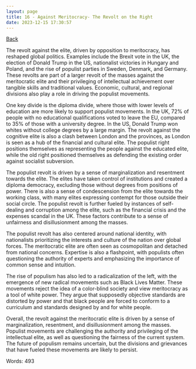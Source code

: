 ```yaml
---
layout: page
title: 16 - Against Meritocracy- The Revolt on the Right
date: 2023-12-15 17:30:57
---
```


[Back](./)


The revolt against the elite, driven by opposition to meritocracy, has reshaped global politics. Examples include the Brexit vote in the UK, the election of Donald Trump in the US, nationalist victories in Hungary and Poland, and the rise of populist parties in Sweden, Denmark, and Germany. These revolts are part of a larger revolt of the masses against the meritocratic elite and their privileging of intellectual achievement over tangible skills and traditional values. Economic, cultural, and regional divisions also play a role in driving the populist movements.

One key divide is the diploma divide, where those with lower levels of education are more likely to support populist movements. In the UK, 72% of people with no educational qualifications voted to leave the EU, compared to 35% of those with a university degree. In the US, Donald Trump won whites without college degrees by a large margin. The revolt against the cognitive elite is also a clash between London and the provinces, as London is seen as a hub of the financial and cultural elite. The populist right positions themselves as representing the people against the educated elite, while the old right positioned themselves as defending the existing order against socialist subversion.

The populist revolt is driven by a sense of marginalization and resentment towards the elite. The elites have taken control of institutions and created a diploma democracy, excluding those without degrees from positions of power. There is also a sense of condescension from the elite towards the working class, with many elites expressing contempt for those outside their social circle. The populist revolt is further fueled by instances of self-dealing and corruption among the elite, such as the financial crisis and the expenses scandal in the UK. These factors contribute to a sense of unfairness and disillusionment among the masses.

The populist revolt has also centered around national identity, with nationalists prioritizing the interests and culture of the nation over global forces. The meritocratic elite are often seen as cosmopolitan and detached from national concerns. Expertise is also a flashpoint, with populists often questioning the authority of experts and emphasizing the importance of common sense and intuition.

The rise of populism has also led to a radicalization of the left, with the emergence of new radical movements such as Black Lives Matter. These movements reject the idea of a color-blind society and view meritocracy as a tool of white power. They argue that supposedly objective standards are distorted by power and that black people are forced to conform to a curriculum and standards designed by and for white people.

Overall, the revolt against the meritocratic elite is driven by a sense of marginalization, resentment, and disillusionment among the masses. Populist movements are challenging the authority and privileging of the intellectual elite, as well as questioning the fairness of the current system. The future of populism remains uncertain, but the divisions and grievances that have fueled these movements are likely to persist.

Words: 493